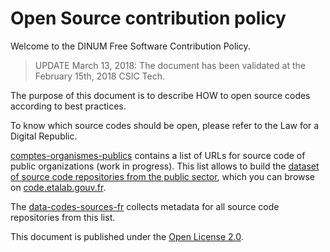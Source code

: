 # Open Source contribution policy

Welcome to the DINUM Free Software Contribution Policy.

> UPDATE March 13, 2018: The document has been validated at the February 15th, 2018 CSIC Tech.

The purpose of this document is to describe HOW to open source codes according to best practices.

To know which source codes should be open, please refer to the Law for a Digital Republic.

[comptes-organismes-publics](comptes-organismes-publics) contains a list of URLs for source code of public organizations (work in progress).  This list allows to build the [dataset of source code repositories from the public sector](https://www.data.gouv.fr/fr/datasets/inventaire-des-depots-de-code-source-des-organismes-publics), which you can browse on [code.etalab.gouv.fr](https://code.etalab.gouv.fr).

The [data-codes-sources-fr](https://github.com/etalab/data-codes-sources-fr) collects metadata for all source code repositories from this list.

This document is published under the [Open License 2.0](LICENSE.pdf).
